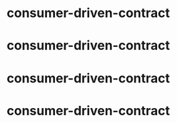 # consumer-driven-contract
# consumer-driven-contract
# consumer-driven-contract
# consumer-driven-contract
